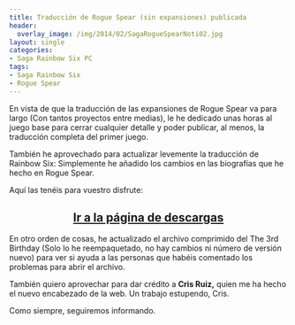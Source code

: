 ```yaml
---
title: Traducción de Rogue Spear (sin expansiones) publicada
header:
  overlay_image: /img/2014/02/SagaRogueSpearNoti02.jpg
layout: single
categories:
- Saga Rainbow Six PC
tags:
- Saga Rainbow Six
- Rogue Spear
---
```

En vista de que la traducción de las expansiones de Rogue Spear va para largo 
(Con tantos proyectos entre medias), le he dedicado unas horas al juego base 
para cerrar cualquier detalle y poder publicar, al menos, la traducción completa 
del primer juego.

También he aprovechado para actualizar levemente la traducción de Rainbow Six: 
Simplemente he añadido los cambios en las biografías que he hecho en Rogue Spear.

Aquí las tenéis para vuestro disfrute:

<h2 style="text-align: center;"><strong><a href="http://tiovictor.romhackhispano.org/saga-rainbow-six-para-pc/descargar/">Ir a la página de descargas</a></strong></h2>

En otro orden de cosas, he actualizado el archivo comprimido del The 3rd Birthday 
(Solo lo he reempaquetado, no hay cambios ni número de versión nuevo) para ver si 
ayuda a las personas que habéis comentado los problemas para abrir el archivo.

También quiero aprovechar para dar crédito a **Cris Ruiz,** quien me ha 
hecho el nuevo encabezado de la web. Un trabajo estupendo, Cris.

Como siempre, seguiremos informando.
